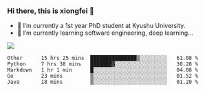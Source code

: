 ### Hi there, this is xiongfei 👋


- 🔭 I’m currently a 1st year PhD student at Kyushu University.
- 🌱 I’m currently learning software engineering, deep learning...

<!--
**Toma62299781/Toma62299781** is a ✨ _special_ ✨ repository because its `README.md` (this file) appears on your GitHub profile.
Here are some ideas to get you started:
-->

![](https://github-readme-stats.vercel.app/api?username=Toma62299781)

<!--START_SECTION:waka-->
```text
Other      15 hrs 25 mins  ███████████████▒░░░░░░░░░   61.08 % 
Python     7 hrs 38 mins   ███████▓░░░░░░░░░░░░░░░░░   30.28 % 
Markdown   1 hr 1 min      █░░░░░░░░░░░░░░░░░░░░░░░░   04.08 % 
Go         23 mins         ▒░░░░░░░░░░░░░░░░░░░░░░░░   01.52 % 
Java       18 mins         ▒░░░░░░░░░░░░░░░░░░░░░░░░   01.20 % 
```
<!--END_SECTION:waka-->

